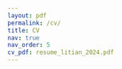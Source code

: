 ```yaml
---
layout: pdf
permalink: /cv/
title: CV
nav: true
nav_order: 5
cv_pdf: resume_litian_2024.pdf
---
```

